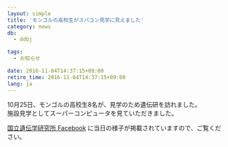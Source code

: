 ```yaml
---
layout: simple
title: 'モンゴルの高校生がスパコン見学に見えました'
category: news
db:
  - ddbj

tags:
  - お知らせ

date: 2016-11-04T14:37:15+09:00
retire_time: 2016-11-04T14:37:15+09:00
lang: ja
---
```


<p>10月25日、モンゴルの高校生8名が、見学のため遺伝研を訪れました。<br>施設見学としてスーパーコンピュータを見ていただきました。</p>

<p><a href="https://www.facebook.com/%E5%9B%BD%E7%AB%8B%E9%81%BA%E4%BC%9D%E5%AD%A6%E7%A0%94%E7%A9%B6%E6%89%80-242392782455048/" target="_blank">国立遺伝学研究所 Facebook</a> に当日の様子が掲載されていますので、ご覧ください。</p>
